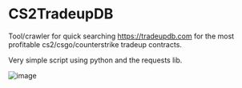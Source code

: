 # CS2TradeupDB
Tool/crawler for quick searching https://tradeupdb.com for the most profitable cs2/csgo/counterstrike tradeup contracts.

Very simple script using python and the requests lib.

![image](https://github.com/user-attachments/assets/a536bdb8-cb29-4d7b-8757-55cf2445ee0d)

